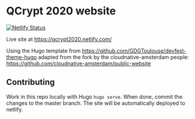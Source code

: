# QCrypt 2020 website

[![Netlify Status](https://api.netlify.com/api/v1/badges/aee8e5e5-1bfe-4e20-9383-ba9abff022ee/deploy-status)](https://app.netlify.com/sites/qcrypt2020/deploys)

Live site at https://qcrypt2020.netlify.com/

Using the Hugo template from https://github.com/GDGToulouse/devfest-theme-hugo
adapted from the fork by the cloudnative-amsterdam people: https://github.com/cloudnative-amsterdam/public-website

## Contributing

Work in this repo locally with Hugo `hugo serve`. When done, commit the changes to the master branch. The site will be automatically deployed to netlify.


<!--
hugo generates the assets in `./public`

```bash
#push the main repo
git push -f

#push the gh-repo branch
git push origin `git subtree split --prefix public master`:gh-pages --force
```
-->
